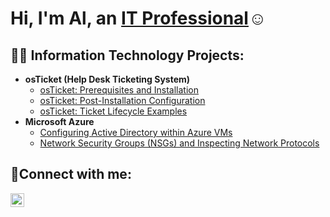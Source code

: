 <h1>Hi, I'm Al, an <a href="https://linkedin.com/in/al-hutchinson">IT Professional</a>☺</h1>

<h2>👨‍💻 Information Technology Projects:</h2>

- <b>osTicket (Help Desk Ticketing System)</b>
  - [osTicket: Prerequisites and Installation](https://github.com/alhutchinson/osticket-prereqs)
  - [osTicket: Post-Installation Configuration](https://github.com/alhutchinson/Post-Install-Configuration)
  - [osTicket: Ticket Lifecycle Examples](https://github.com/alhutchinson/Ticket-Lifecycle-Examples)
- <b>Microsoft Azure</b>
  - [Configuring Active Directory within Azure VMs](https://github.com/alhutchinson/configure-ad)
  - [Network Security Groups (NSGs) and Inspecting Network Protocols](https://github.com/alhutchinson/azure-network-protocols)

<h2>🤳Connect with me:</h2>


[<img align="left" alt="Josh | LinkedIn" width="22px" src="https://cdn.jsdelivr.net/npm/simple-icons@v3/icons/linkedin.svg" />][linkedin]




[linkedin]: https://linkedin.com/in/al-hutchinson
